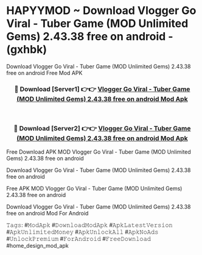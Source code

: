 # HAPYYMOD ~ Download Vlogger Go Viral - Tuber Game (MOD Unlimited Gems) 2.43.38 free on android - (gxhbk)
Download Vlogger Go Viral - Tuber Game (MOD Unlimited Gems) 2.43.38 free on android Free Mod APK

<div align="center">
<h3>🔴 Download [Server1] 👉👉 <a href="https://apk-comot.site?title=Vlogger_Go_Viral_-_Tuber_Game_(MOD_Unlimited_Gems)_2.43.38_free_on_android">Vlogger Go Viral - Tuber Game (MOD Unlimited Gems) 2.43.38 free on android Mod Apk</a></h3><br>

<h3>🔴 Download [Server2] 👉👉 <a href="https://apk-comot.site?title=Vlogger_Go_Viral_-_Tuber_Game_(MOD_Unlimited_Gems)_2.43.38_free_on_android">Vlogger Go Viral - Tuber Game (MOD Unlimited Gems) 2.43.38 free on android Mod Apk</a></h3>
</div>


Free Download APK MOD Vlogger Go Viral - Tuber Game (MOD Unlimited Gems) 2.43.38 free on android

Download Vlogger Go Viral - Tuber Game (MOD Unlimited Gems) 2.43.38 free on android 

Free APK MOD Vlogger Go Viral - Tuber Game (MOD Unlimited Gems) 2.43.38 free on android 

Download Vlogger Go Viral - Tuber Game (MOD Unlimited Gems) 2.43.38 free on android Mod For Android

𝚃𝚊𝚐𝚜: #𝙼𝚘𝚍𝙰𝚙𝚔 #𝙳𝚘𝚠𝚗𝚕𝚘𝚊𝚍𝙼𝚘𝚍𝙰𝚙𝚔 #𝙰𝚙𝚔𝙻𝚊𝚝𝚎𝚜𝚝𝚅𝚎𝚛𝚜𝚒𝚘𝚗 #𝙰𝚙𝚔𝚄𝚗𝚕𝚒𝚖𝚒𝚝𝚎𝚍𝙼𝚘𝚗𝚎𝚢 #𝙰𝚙𝚔𝚄𝚗𝚕𝚘𝚌𝚔𝙰𝚕𝚕 #𝙰𝚙𝚔𝙽𝚘𝙰𝚍𝚜 #𝚄𝚗𝚕𝚘𝚌𝚔𝙿𝚛𝚎𝚖𝚒𝚞𝚖 #𝙵𝚘𝚛𝙰𝚗𝚍𝚛𝚘𝚒𝚍 #𝙵𝚛𝚎𝚎𝙳𝚘𝚠𝚗𝚕𝚘𝚊𝚍 #home_design_mod_apk